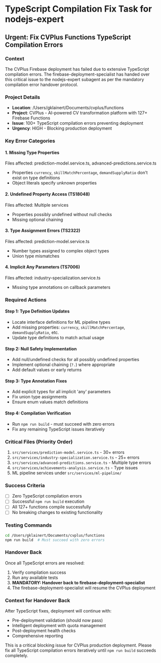 # TypeScript Compilation Fix Task for nodejs-expert

## Urgent: Fix CVPlus Functions TypeScript Compilation Errors

### Context
The CVPlus Firebase deployment has failed due to extensive TypeScript compilation errors. The firebase-deployment-specialist has handed over this critical issue to the nodejs-expert subagent as per the mandatory compilation error handover protocol.

### Project Details
- **Location**: /Users/gklainert/Documents/cvplus/functions
- **Project**: CVPlus - AI-powered CV transformation platform with 127+ Firebase Functions
- **Issue**: 100+ TypeScript compilation errors preventing deployment
- **Urgency**: HIGH - Blocking production deployment

### Key Error Categories

#### 1. Missing Type Properties
Files affected: prediction-model.service.ts, advanced-predictions.service.ts
- Properties `currency`, `skillMatchPercentage`, `demandSupplyRatio` don't exist on type definitions
- Object literals specify unknown properties

#### 2. Undefined Property Access (TS18048)
Files affected: Multiple services
- Properties possibly undefined without null checks
- Missing optional chaining

#### 3. Type Assignment Errors (TS2322)
Files affected: prediction-model.service.ts
- Number types assigned to complex object types
- Union type mismatches

#### 4. Implicit Any Parameters (TS7006)
Files affected: industry-specialization.service.ts
- Missing type annotations on callback parameters

### Required Actions

#### Step 1: Type Definition Updates
- Locate interface definitions for ML pipeline types
- Add missing properties: `currency`, `skillMatchPercentage`, `demandSupplyRatio`, etc.
- Update type definitions to match actual usage

#### Step 2: Null Safety Implementation
- Add null/undefined checks for all possibly undefined properties
- Implement optional chaining (`?.`) where appropriate
- Add default values or early returns

#### Step 3: Type Annotation Fixes
- Add explicit types for all implicit 'any' parameters
- Fix union type assignments
- Ensure enum values match definitions

#### Step 4: Compilation Verification
- Run `npm run build` - must succeed with zero errors
- Fix any remaining TypeScript issues iteratively

### Critical Files (Priority Order)
1. `src/services/prediction-model.service.ts` - 30+ errors
2. `src/services/industry-specialization.service.ts` - 25+ errors
3. `src/services/advanced-predictions.service.ts` - Multiple type errors
4. `src/services/achievements-analysis.service.ts` - Type issues
5. ML pipeline services under `src/services/ml-pipeline/`

### Success Criteria
- [ ] Zero TypeScript compilation errors
- [ ] Successful `npm run build` execution
- [ ] All 127+ functions compile successfully
- [ ] No breaking changes to existing functionality

### Testing Commands
```bash
cd /Users/gklainert/Documents/cvplus/functions
npm run build  # Must succeed with zero errors
```

### Handover Back
Once all TypeScript errors are resolved:
1. Verify compilation success
2. Run any available tests
3. **MANDATORY: Handover back to firebase-deployment-specialist**
4. The firebase-deployment-specialist will resume the CVPlus deployment

### Context for Handover Back
After TypeScript fixes, deployment will continue with:
- Pre-deployment validation (should now pass)
- Intelligent deployment with quota management
- Post-deployment health checks
- Comprehensive reporting

This is a critical blocking issue for CVPlus production deployment. Please fix all TypeScript compilation errors iteratively until `npm run build` succeeds completely.